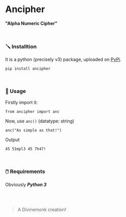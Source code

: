 # **Ancipher**
**"Alpha Numeric Cipher"**

<br> 

### 🪛 Installtion

It is a python (precisely v3) package, uploaded on [PyPi](https://pypi.org/project/ancipher/).

```
pip install ancipher
```

<br> 

### 📑 Usage
Firstly import it:  
```
from ancipher import anc
```
Now, use `anc()` (datatype: string)
```
anc("As simple as that!")
```
Output
```
45 51mpl3 45 7h47!
```

<br> 

### 🖱️ Requirements
Obviously ***Python 3***

<br><br>

> A Divinemonk creation!
